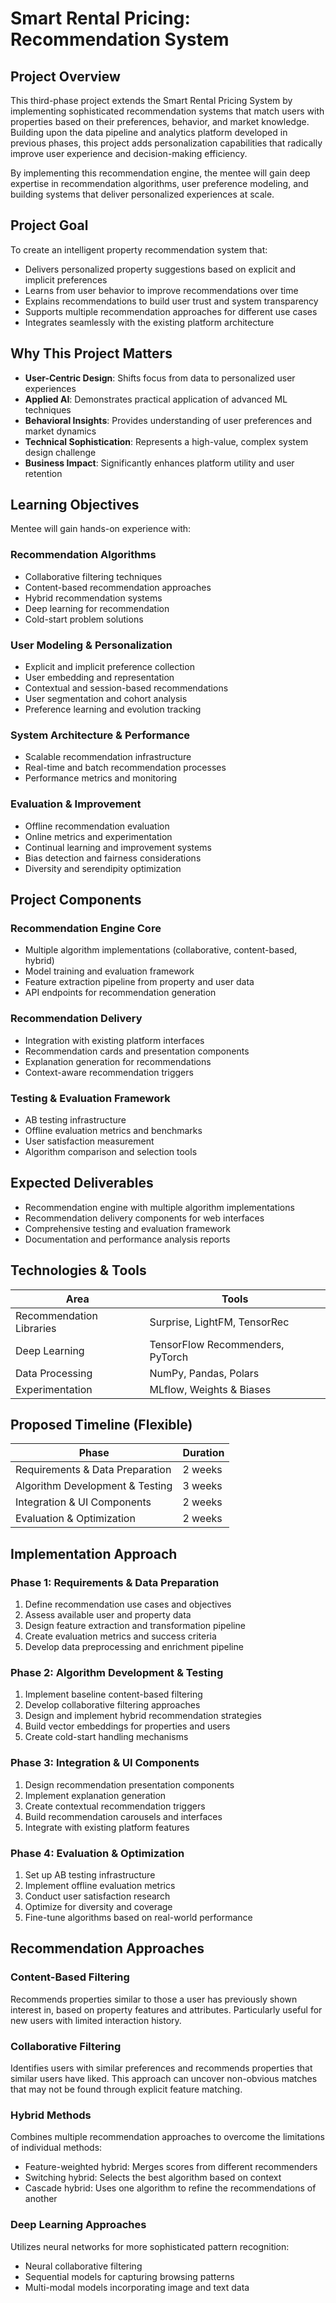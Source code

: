 # Smart Rental Pricing: Recommendation System

## Project Overview

This third-phase project extends the Smart Rental Pricing System by implementing sophisticated recommendation systems that match users with properties based on their preferences, behavior, and market knowledge. Building upon the data pipeline and analytics platform developed in previous phases, this project adds personalization capabilities that radically improve user experience and decision-making efficiency.

By implementing this recommendation engine, the mentee will gain deep expertise in recommendation algorithms, user preference modeling, and building systems that deliver personalized experiences at scale.

## Project Goal

To create an intelligent property recommendation system that:

- Delivers personalized property suggestions based on explicit and implicit preferences
- Learns from user behavior to improve recommendations over time
- Explains recommendations to build user trust and system transparency
- Supports multiple recommendation approaches for different use cases
- Integrates seamlessly with the existing platform architecture

## Why This Project Matters

- **User-Centric Design**: Shifts focus from data to personalized user experiences
- **Applied AI**: Demonstrates practical application of advanced ML techniques
- **Behavioral Insights**: Provides understanding of user preferences and market dynamics
- **Technical Sophistication**: Represents a high-value, complex system design challenge
- **Business Impact**: Significantly enhances platform utility and user retention

## Learning Objectives

Mentee will gain hands-on experience with:

### Recommendation Algorithms
- Collaborative filtering techniques
- Content-based recommendation approaches 
- Hybrid recommendation systems
- Deep learning for recommendation
- Cold-start problem solutions

### User Modeling & Personalization
- Explicit and implicit preference collection
- User embedding and representation
- Contextual and session-based recommendations
- User segmentation and cohort analysis
- Preference learning and evolution tracking

### System Architecture & Performance
- Scalable recommendation infrastructure
- Real-time and batch recommendation processes
- Performance metrics and monitoring

### Evaluation & Improvement
- Offline recommendation evaluation
- Online metrics and experimentation
- Continual learning and improvement systems
- Bias detection and fairness considerations
- Diversity and serendipity optimization

## Project Components

### Recommendation Engine Core
- Multiple algorithm implementations (collaborative, content-based, hybrid)
- Model training and evaluation framework
- Feature extraction pipeline from property and user data
- API endpoints for recommendation generation

### Recommendation Delivery
- Integration with existing platform interfaces
- Recommendation cards and presentation components
- Explanation generation for recommendations
- Context-aware recommendation triggers

### Testing & Evaluation Framework
- AB testing infrastructure
- Offline evaluation metrics and benchmarks
- User satisfaction measurement
- Algorithm comparison and selection tools

## Expected Deliverables

- Recommendation engine with multiple algorithm implementations
- Recommendation delivery components for web interfaces
- Comprehensive testing and evaluation framework
- Documentation and performance analysis reports

## Technologies & Tools

| Area | Tools |
|------|-------|
| Recommendation Libraries | Surprise, LightFM, TensorRec |
| Deep Learning | TensorFlow Recommenders, PyTorch |
| Data Processing | NumPy, Pandas, Polars |
| Experimentation | MLflow, Weights & Biases |

## Proposed Timeline (Flexible)

| Phase | Duration |
|-------|----------|
| Requirements & Data Preparation | 2 weeks |
| Algorithm Development & Testing | 3 weeks |
| Integration & UI Components | 2 weeks |
| Evaluation & Optimization | 2 weeks |

## Implementation Approach

### Phase 1: Requirements & Data Preparation
1. Define recommendation use cases and objectives
2. Assess available user and property data
3. Design feature extraction and transformation pipeline
4. Create evaluation metrics and success criteria
5. Develop data preprocessing and enrichment pipeline

### Phase 2: Algorithm Development & Testing
1. Implement baseline content-based filtering
2. Develop collaborative filtering approaches
3. Design and implement hybrid recommendation strategies
4. Build vector embeddings for properties and users
5. Create cold-start handling mechanisms

### Phase 3: Integration & UI Components
1. Design recommendation presentation components
2. Implement explanation generation
3. Create contextual recommendation triggers
4. Build recommendation carousels and interfaces
5. Integrate with existing platform features

### Phase 4: Evaluation & Optimization
1. Set up AB testing infrastructure
2. Implement offline evaluation metrics
3. Conduct user satisfaction research
4. Optimize for diversity and coverage
5. Fine-tune algorithms based on real-world performance

## Recommendation Approaches

### Content-Based Filtering
Recommends properties similar to those a user has previously shown interest in, based on property features and attributes. Particularly useful for new users with limited interaction history.

### Collaborative Filtering
Identifies users with similar preferences and recommends properties that similar users have liked. This approach can uncover non-obvious matches that may not be found through explicit feature matching.

### Hybrid Methods
Combines multiple recommendation approaches to overcome the limitations of individual methods:
- Feature-weighted hybrid: Merges scores from different recommenders
- Switching hybrid: Selects the best algorithm based on context
- Cascade hybrid: Uses one algorithm to refine the recommendations of another

### Deep Learning Approaches
Utilizes neural networks for more sophisticated pattern recognition:
- Neural collaborative filtering
- Sequential models for capturing browsing patterns
- Multi-modal models incorporating image and text data